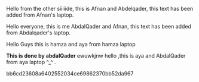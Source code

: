 

Hello from the other siiiiide, this is Afnan and Abdelqader, this text has been added from Afnan's laptop.

Hello everyone, this is me AbdalQader and Afnan, this text has been added from Abdalqader's laptop.

Hello Guys this is hamza and aya from hamza laptop

**This is done by abdalQader**
ewuwkjnw
hello ,this is aya and AbdalQader from aya laptop ^_^ .

bb6cd23608a6402552034ce69862370bb52da967
